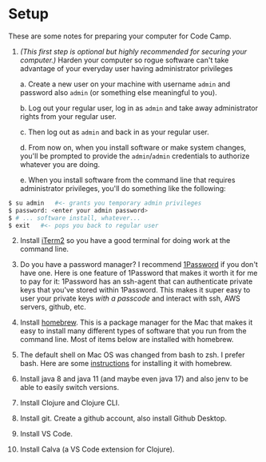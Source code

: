 # Setup

These are some notes for preparing your computer for Code Camp.

1. _(This first step is optional but highly recommended for securing your computer.)_ Harden your computer so rogue software can't take
advantage of your everyday user having administrator privileges

   a. Create a new user on your machine with username `admin` and password also `admin` (or something else meaningful to you). 

   b. Log out your regular user, log in as `admin` and take away administrator rights from your regular user. 

   c. Then log out as `admin` and back in as your regular user. 
  
   d. From now on, when you install software or make system changes, you'll be prompted to provide the `admin`/`admin` credentials to 
   authorize whatever you are doing.
  
   e. When you install software from the command line that requires administrator privileges, you'll do something like the following:

```bash
$ su admin   #<- grants you temporary admin privileges
$ password: <enter your admin password>
$ # ... software install, whatever...
$ exit   #<- pops you back to regular user
```

2. Install [iTerm2](https://iterm2.com) so you have a good terminal for doing work at the command line.

3. Do you have a password manager? I recommend [1Password](https://1password.com) if you don't have one. Here is one feature of 1Password
that makes it worth it for me to pay for it: 1Password has an ssh-agent that can authenticate private keys that you've stored within 1Password.
This makes it super easy to user your private keys _with a passcode_ and interact with ssh, AWS servers, github, etc.

4. Install [homebrew](https://brew.sh). This is a package manager for the Mac that makes it easy to install many different types of 
software that you run from the command line. Most of items below are installed with homebrew. 

5. The default shell on Mac OS was changed from bash to zsh. I prefer bash. Here are some [instructions](https://itnext.io/upgrading-bash-on-macos-7138bd1066ba) for installing it with homebrew.

6. Install java 8 and java 11 (and maybe even java 17) and also jenv to be able to easily switch versions.

7. Install Clojure and Clojure CLI.

8. Install git. Create a github account, also install Github Desktop.

9. Install VS Code.

10. Install Calva (a VS Code extension for Clojure).

